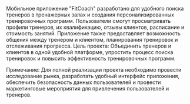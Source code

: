 Мобильное приложение "FitCoach" разработано для удобного поиска тренеров в тренажерных залах и создания персонализированных тренировочных программ. Пользователи смогут просматривать профили тренеров, их квалификацию, отзывы клиентов, расписание и стоимость занятий. Приложение также предоставляет возможность общения между тренером и клиентом, планирования тренировок и отслеживания прогресса.
Цель проекта: Объединить тренеров и клиентов в одной удобной платформе, упростить процесс поиска тренировок и повысить эффективность тренировочных программ.

Примечание:
Для полной реализации проекта необходимо провести исследование рынка, разработать удобный интерфейс приложения, обеспечить безопасность данных пользователей и провести маркетинговые мероприятия для привлечения пользователей и тренеров.
